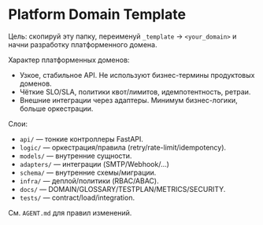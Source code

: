 # Platform Domain Template

Цель: скопируй эту папку, переименуй `_template` → `<your_domain>` и начни разработку платформенного домена.

Характер платформенных доменов:
- Узкое, стабильное API. Не используют бизнес-термины продуктовых доменов.
- Чёткие SLO/SLA, политики квот/лимитов, идемпотентность, ретраи.
- Внешние интеграции через адаптеры. Минимум бизнес-логики, больше оркестрации.

Слои:
- `api/` — тонкие контроллеры FastAPI.
- `logic/` — оркестрация/правила (retry/rate-limit/idempotency).
- `models/` — внутренние сущности.
- `adapters/` — интеграции (SMTP/Webhook/…)
- `schema/` — внутренние схемы/миграции.
- `infra/` — деплой/политики (RBAC/ABAC).
- `docs/` — DOMAIN/GLOSSARY/TESTPLAN/METRICS/SECURITY.
- `tests/` — contract/load/integration.

См. `AGENT.md` для правил изменений.
